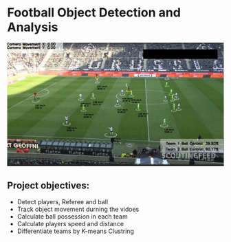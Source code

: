 # Football Object Detection and Analysis
![Alt text](https://github.com/GhaydaMal/Football_ObjectDetection_and_Analysis/blob/main/Fooball_results.png) 

## Project objectives:
 - Detect players, Referee and ball
 - Track object movement durning the vidoes
 - Calculate ball possession in each team
 - Calculate players speed and distance 
 - Differentiate teams by K-means Clustring
